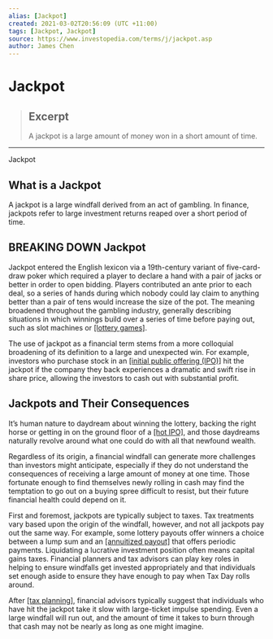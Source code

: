 ```yaml
---
alias: [Jackpot]
created: 2021-03-02T20:56:09 (UTC +11:00)
tags: [Jackpot, Jackpot]
source: https://www.investopedia.com/terms/j/jackpot.asp
author: James Chen
---
```


# Jackpot

> ## Excerpt
> A jackpot is a large amount of money won in a short amount of time.

---

Jackpot
## What is a Jackpot

A jackpot is a large windfall derived from an act of gambling. In finance, jackpots refer to large investment returns reaped over a short period of time.

## BREAKING DOWN Jackpot

Jackpot entered the English lexicon via a 19th-century variant of five-card-draw poker which required a player to declare a hand with a pair of jacks or better in order to open bidding. Players contributed an ante prior to each deal, so a series of hands during which nobody could lay claim to anything better than a pair of tens would increase the size of the pot. The meaning broadened throughout the gambling industry, generally describing situations in which winnings build over a series of time before paying out, such as slot machines or [[lottery games]](https://www.investopedia.com/terms/l/lottery.asp).

The use of jackpot as a financial term stems from a more colloquial broadening of its definition to a large and unexpected win. For example, investors who purchase stock in an [[initial public offering (IPO)]](https://www.investopedia.com/terms/i/ipo.asp) hit the jackpot if the company they back experiences a dramatic and swift rise in share price, allowing the investors to cash out with substantial profit.

## Jackpots and Their Consequences

It’s human nature to daydream about winning the lottery, backing the right horse or getting in on the ground floor of a [[hot IPO]](https://www.investopedia.com/terms/h/hotipo.asp), and those daydreams naturally revolve around what one could do with all that newfound wealth.

Regardless of its origin, a financial windfall can generate more challenges than investors might anticipate, especially if they do not understand the consequences of receiving a large amount of money at one time. Those fortunate enough to find themselves newly rolling in cash may find the temptation to go out on a buying spree difficult to resist, but their future financial health could depend on it.

First and foremost, jackpots are typically subject to taxes. Tax treatments vary based upon the origin of the windfall, however, and not all jackpots pay out the same way. For example, some lottery payouts offer winners a choice between a lump sum and an [[annuitized payout]](https://www.investopedia.com/terms/a/annuitization.asp) that offers periodic payments. Liquidating a lucrative investment position often means capital gains taxes. Financial planners and tax advisors can play key roles in helping to ensure windfalls get invested appropriately and that individuals set enough aside to ensure they have enough to pay when Tax Day rolls around.

After [[tax planning]](https://www.investopedia.com/terms/t/tax-planning.asp), financial advisors typically suggest that individuals who have hit the jackpot take it slow with large-ticket impulse spending. Even a large windfall will run out, and the amount of time it takes to burn through that cash may not be nearly as long as one might imagine.
